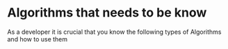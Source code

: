 # Algorithms that needs to be know

As a developer it is crucial that you know the following types of Algorithms and how to use them
